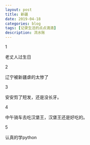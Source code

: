 ```yaml
---
layout: post
title: 新疆
date: 2019-04-18
categories: blog
tags: [记录生活的点点滴滴]
description: 流水账
---
```


1 

老丈人过生日

2

辽宁被新疆虐的太惨了

3

安安剪了短发，还是没长牙。

4

中午骑车去吃汉堡王，汉堡王还是好吃的。

5

认真的学python















